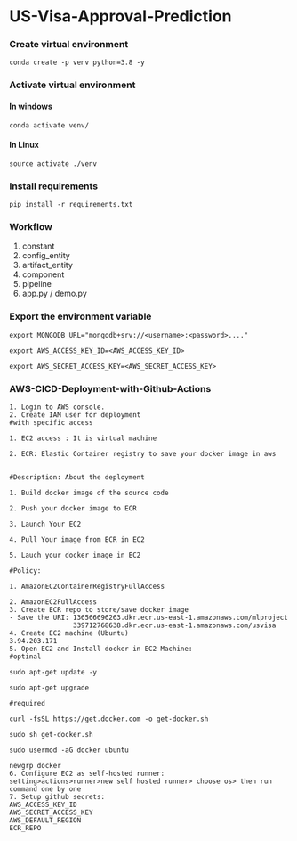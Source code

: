 # US-Visa-Approval-Prediction

### Create virtual environment
```
conda create -p venv python=3.8 -y
```

### Activate virtual environment
#### In windows
```
conda activate venv/
```
#### In Linux
```
source activate ./venv
```
### Install requirements
```
pip install -r requirements.txt
```
### Workflow
1. constant
2. config_entity
3. artifact_entity
4. component
5. pipeline
6. app.py / demo.py

### Export the environment variable
```
export MONGODB_URL="mongodb+srv://<username>:<password>...."

export AWS_ACCESS_KEY_ID=<AWS_ACCESS_KEY_ID>

export AWS_SECRET_ACCESS_KEY=<AWS_SECRET_ACCESS_KEY>
```
### AWS-CICD-Deployment-with-Github-Actions
```
1. Login to AWS console.
2. Create IAM user for deployment
#with specific access

1. EC2 access : It is virtual machine

2. ECR: Elastic Container registry to save your docker image in aws


#Description: About the deployment

1. Build docker image of the source code

2. Push your docker image to ECR

3. Launch Your EC2 

4. Pull Your image from ECR in EC2

5. Lauch your docker image in EC2

#Policy:

1. AmazonEC2ContainerRegistryFullAccess

2. AmazonEC2FullAccess
3. Create ECR repo to store/save docker image
- Save the URI: 136566696263.dkr.ecr.us-east-1.amazonaws.com/mlproject
                339712768638.dkr.ecr.us-east-1.amazonaws.com/usvisa
4. Create EC2 machine (Ubuntu)
3.94.203.171
5. Open EC2 and Install docker in EC2 Machine:
#optinal

sudo apt-get update -y

sudo apt-get upgrade

#required

curl -fsSL https://get.docker.com -o get-docker.sh

sudo sh get-docker.sh

sudo usermod -aG docker ubuntu

newgrp docker
6. Configure EC2 as self-hosted runner:
setting>actions>runner>new self hosted runner> choose os> then run command one by one
7. Setup github secrets:
AWS_ACCESS_KEY_ID
AWS_SECRET_ACCESS_KEY
AWS_DEFAULT_REGION
ECR_REPO


